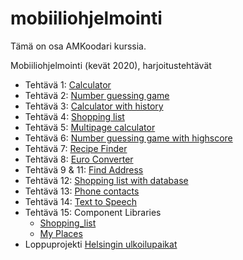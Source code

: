 # mobiiliohjelmointi

Tämä on osa AMKoodari kurssia.

Mobiiliohjelmointi (kevät 2020), harjoitustehtävät

- Tehtävä 1: [Calculator](/calculator/App.js)
- Tehtävä 2: [Number guessing game](/number_guessing_game/App.js)
- Tehtävä 3: [Calculator with history](/calculator_with_history/App.js)
- Tehtävä 4: [Shopping list](/shopping_list/App.js)
- Tehtävä 5: [Multipage calculator](/multipage_calculator/App.js)
- Tehtävä 6: [Number guessing game with highscore](/number_guessing_game_with_highscore/App.js)
- Tehtävä 7: [Recipe Finder](/recipe_finder/App.js)
- Tehtävä 8: [Euro Converter](/euro_converter/App.js)
- Tehtävä 9 & 11: [Find Address](/find_address/)
- Tehtävä 12: [Shopping list with database](/shopping_list_with_db/App.js)
- Tehtävä 13: [Phone contacts](/contacts/App.js)
- Tehtävä 14: [Text to Speech](/TTS/App.js)
- Tehtävä 15: Component Libraries
  - [Shopping_list](/Component_libaries/shopping_list2/App.js)
  - [My Places](/Component_libaries/my_places/App.js)
- Loppuprojekti [Helsingin ulkoilupaikat](https://github.com/Hattusin/Mobile_app/tree/master/outdoor_finder)
